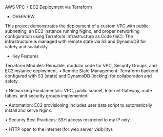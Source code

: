 AWS VPC + EC2 Deployment via Terraform

* OVERVIEW

This project demonstrates the deployment of a custom VPC with public subnetting, an EC2 instance running Nginx, and proper networking configuration using Terraform Infrastructure as Code (IaC). The infrastructure is managed with remote state via S3 and DynamoDB for safety and scalability.

* Key Features


Terraform Modules: Reusable, modular code for VPC, Security Groups, and EC2 instance deployment.
• Remote State Management:
Terraform backend configured with S3 (state) and DynamoDB (locking) for collaboration and safety.

• Networking Fundamentals: VPC, public subnet, Internet Gateway, route tables, and security groups implemented.

• Automation: EC2 provisioning includes user data script to automatically install and serve Nginx.

• Security Best Practices:
  SSH access restricted to my IP only.

• HTTP open to the internet (for web server visibility).
